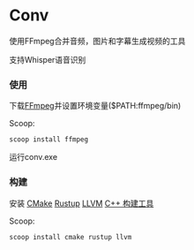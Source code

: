 # Conv

使用FFmpeg合并音频，图片和字幕生成视频的工具

支持Whisper语音识别

### 使用
下载[FFmpeg](https://github.com/BtbN/FFmpeg-Builds/releases/latest)并设置环境变量($PATH:ffmpeg/bin)

Scoop:
```
scoop install ffmpeg
```

运行conv.exe

### 构建
安装
[CMake](https://cmake.org/download/)
[Rustup](https://rustup.rs/)
[LLVM](https://releases.llvm.org/download.html)
[C++ 构建工具](https://visualstudio.microsoft.com/visual-cpp-build-tools/)

Scoop:
```
scoop install cmake rustup llvm
```